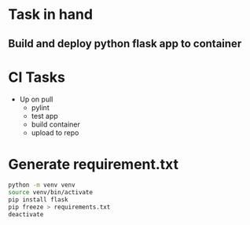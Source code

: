 # Task in hand

## Build and deploy python flask app to container

# CI Tasks
- Up on pull
  - pylint
  - test app
  - build container
  - upload to repo


# Generate requirement.txt
```bash
python -m venv venv
source venv/bin/activate
pip install flask
pip freeze > requirements.txt
deactivate
```

